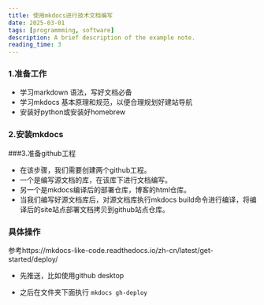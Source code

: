 ```yaml
---
title: 使用mkdocs进行技术文档编写
date: 2025-03-01
tags: [programmming, software]
description: A brief description of the example note.
reading_time: 3
---
```


### 1.准备工作
- 学习markdown 语法，写好文档必备
- 学习mkdocs 基本原理和规范，以便合理规划好建站导航
- 安装好python或安装好homebrew
### 2.安装mkdocs
###3.准备github工程
- 在该步骤，我们需要创建两个github工程。
- 一个是编写源文档的库，在该库下进行文档编写。
- 另一个是mkdocs编译后的部署仓库，博客的html仓库。
- 当我们编写好源文档库后，对源文档库执行mkdocs build命令进行编译，将编译后的site站点部署文档拷贝到github站点仓库。

### 具体操作
参考https://mkdocs-like-code.readthedocs.io/zh-cn/latest/get-started/deploy/

- 先推送，比如使用github desktop

- 之后在文件夹下面执行
`mkdocs gh-deploy`